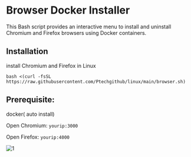 # Browser Docker Installer

This Bash script provides an interactive menu to install and uninstall Chromium and Firefox browsers using Docker containers.

## Installation

install Chromium and Firefox in Linux

```
bash <(curl -fsSL https://raw.githubusercontent.com/Ptechgithub/linux/main/browser.sh)
```
## Prerequisite: 
docker( auto install)

Open Chromium:
``
yourip:3000
``

Open Firefox:
``
yourip:4000
``

![1](https://raw.githubusercontent.com/Ptechgithub/linux/main/media/1.jpg)

